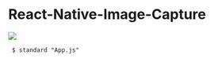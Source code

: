 # React-Native-Image-Capture

![](https://aboutreact.com/wp-content/uploads/2018/07/react_native_camera-1.png)

     $ standard "App.js"
